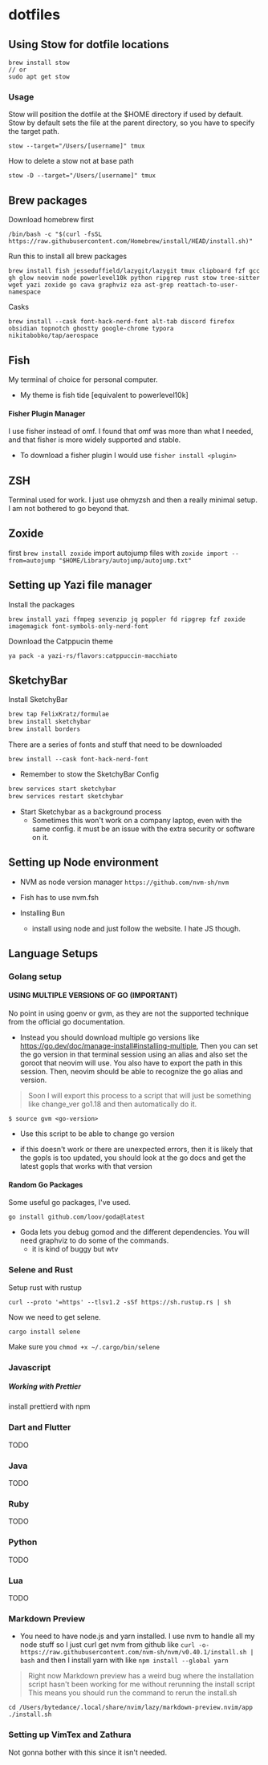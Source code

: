 # dotfiles

## Using Stow for dotfile locations

```Installation
brew install stow
// or
sudo apt get stow
```

### Usage
Stow will position the dotfile at the $HOME directory if used by default. Stow
by default sets the file at the parent directory, so you have to specify the
target path.
```Adding a Stow
stow --target="/Users/[username]" tmux
```

How to delete a stow not at base path
```
stow -D --target="/Users/[username]" tmux
```

## Brew packages
Download homebrew first
```
/bin/bash -c "$(curl -fsSL https://raw.githubusercontent.com/Homebrew/install/HEAD/install.sh)"
```

Run this to install all brew packages
```
brew install fish jesseduffield/lazygit/lazygit tmux clipboard fzf gcc gh glow neovim node powerlevel10k python ripgrep rust stow tree-sitter wget yazi zoxide go cava graphviz eza ast-grep reattach-to-user-namespace
```
Casks
```
brew install --cask font-hack-nerd-font alt-tab discord firefox obsidian topnotch ghostty google-chrome typora nikitabobko/tap/aerospace
```

## Fish 
My terminal of choice for personal computer. 
- My theme is fish tide [equivalent to powerlevel10k]

#### Fisher Plugin Manager
I use fisher instead of omf. I found that omf was more than what I needed, and
that fisher is more widely supported and stable. 
- To download a fisher plugin I would use `fisher install <plugin>`

## ZSH
Terminal used for work. I just use ohmyzsh and then a really minimal setup.
I am not bothered to go beyond that. 


## Zoxide

first `brew install zoxide`
import autojump files with `zoxide import --from=autojump "$HOME/Library/autojump/autojump.txt"`


## Setting up Yazi file manager

Install the packages
```Install packages
brew install yazi ffmpeg sevenzip jq poppler fd ripgrep fzf zoxide imagemagick font-symbols-only-nerd-font
```
Download the Catppucin theme
```
ya pack -a yazi-rs/flavors:catppuccin-macchiato
```


## SketchyBar

Install SketchyBar
```bash
brew tap FelixKratz/formulae
brew install sketchybar
brew install borders
```
There are a series of fonts and stuff that need to be downloaded
```
brew install --cask font-hack-nerd-font
```

- Remember to stow the SketchyBar Config
```bash
brew services start sketchybar
brew services restart sketchybar
```
- Start Sketchybar as a background process
    - Sometimes this won't work on a company laptop, even with the same config.
      it must be an issue with the extra security or software on it.

## Setting up Node environment
- NVM as node version manager
`https://github.com/nvm-sh/nvm`

- Fish has to use nvm.fsh

- Installing Bun
    - install using node and just follow the website. I hate JS though.

## Language Setups

### Golang setup

#### USING MULTIPLE VERSIONS OF GO (IMPORTANT)

No point in using goenv or gvm, as they are not the supported technique from the
official go documentation. 
- Instead you should download multiple go versions like https://go.dev/doc/manage-install#installing-multiple,
Then you can set the go version in that terminal session using an alias and also
set the goroot that neovim will use. You also have to export the path in this
session. Then, neovim should be able to recognize the go alias and version. 
> Soon I will export this process to a script that will just be something like
> change_ver go1.18 and then automatically do it.

`$ source gvm <go-version>`
- Use this script to be able to change go version

- if this doesn't work or there are unexpected errors, then it is likely that
the gopls is too updated, you should look at the go docs and get the latest
gopls that works with that version

#### Random Go Packages

Some useful go packages, I've used. 
```
go install github.com/loov/goda@latest
```
- Goda lets you debug gomod and the different dependencies. You will need
graphviz to do some of the commands. 
    - it is kind of buggy but wtv

### Selene and Rust

Setup rust with rustup
```
curl --proto '=https' --tlsv1.2 -sSf https://sh.rustup.rs | sh 
```
Now we need to get selene. 
```
cargo install selene
```
Make sure you `chmod +x ~/.cargo/bin/selene`

### Javascript

##### Working with Prettier
install prettierd with npm

### Dart and Flutter
TODO

### Java
TODO

### Ruby
TODO

### Python
TODO

### Lua
TODO

### Markdown Preview
- You need to have node.js and yarn installed.
I use nvm to handle all my node stuff so I just curl get nvm from github like
`curl -o- https://raw.githubusercontent.com/nvm-sh/nvm/v0.40.1/install.sh | bash`
and then I install yarn with like `npm install --global yarn`

> Right now Markdown preview has a weird bug where the installation script
> hasn't been working for me without rerunning the install script
This means you should run the command to rerun the install.sh
```
cd /Users/bytedance/.local/share/nvim/lazy/markdown-preview.nvim/app
./install.sh
```

### Setting up VimTex and Zathura
Not gonna bother with this since it isn't needed.
